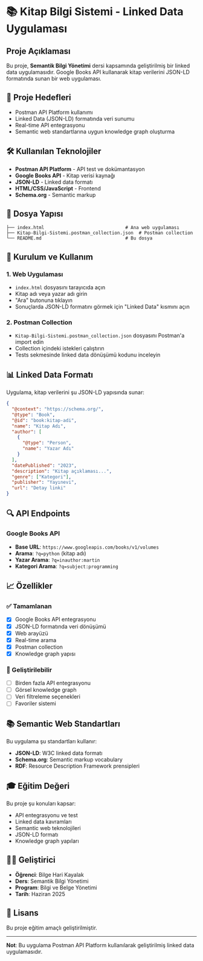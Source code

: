 # 📚 Kitap Bilgi Sistemi - Linked Data Uygulaması

## Proje Açıklaması
Bu proje, **Semantik Bilgi Yönetimi** dersi kapsamında geliştirilmiş bir linked data uygulamasıdır. Google Books API kullanarak kitap verilerini JSON-LD formatında sunan bir web uygulaması.

## 🎯 Proje Hedefleri
- Postman API Platform kullanımı
- Linked Data (JSON-LD) formatında veri sunumu
- Real-time API entegrasyonu
- Semantic web standartlarına uygun knowledge graph oluşturma

## 🛠️ Kullanılan Teknolojiler
- **Postman API Platform** - API test ve dokümantasyon
- **Google Books API** - Kitap verisi kaynağı
- **JSON-LD** - Linked data formatı
- **HTML/CSS/JavaScript** - Frontend
- **Schema.org** - Semantic markup

## 📁 Dosya Yapısı
```
├── index.html                              # Ana web uygulaması
├── Kitap-Bilgi-Sistemi.postman_collection.json  # Postman collection
└── README.md                               # Bu dosya
```

## 🚀 Kurulum ve Kullanım

### 1. Web Uygulaması
- `index.html` dosyasını tarayıcıda açın
- Kitap adı veya yazar adı girin
- "Ara" butonuna tıklayın
- Sonuçlarda JSON-LD formatını görmek için "Linked Data" kısmını açın

### 2. Postman Collection
- `Kitap-Bilgi-Sistemi.postman_collection.json` dosyasını Postman'a import edin
- Collection içindeki istekleri çalıştırın
- Tests sekmesinde linked data dönüşümü kodunu inceleyin

## 📊 Linked Data Formatı

Uygulama, kitap verilerini şu JSON-LD yapısında sunar:

```json
{
  "@context": "https://schema.org/",
  "@type": "Book",
  "@id": "book:kitap-adi",
  "name": "Kitap Adı",
  "author": [
    {
      "@type": "Person",
      "name": "Yazar Adı"
    }
  ],
  "datePublished": "2023",
  "description": "Kitap açıklaması...",
  "genre": ["Kategori"],
  "publisher": "Yayınevi",
  "url": "Detay linki"
}
```

## 🔍 API Endpoints

### Google Books API
- **Base URL**: `https://www.googleapis.com/books/v1/volumes`
- **Arama**: `?q=python` (kitap adı)
- **Yazar Arama**: `?q=inauthor:martin`
- **Kategori Arama**: `?q=subject:programming`

## 📈 Özellikler

### ✅ Tamamlanan
- [x] Google Books API entegrasyonu
- [x] JSON-LD formatında veri dönüşümü
- [x] Web arayüzü
- [x] Real-time arama
- [x] Postman collection
- [x] Knowledge graph yapısı

### 🔄 Geliştirilebilir
- [ ] Birden fazla API entegrasyonu
- [ ] Görsel knowledge graph
- [ ] Veri filtreleme seçenekleri
- [ ] Favoriler sistemi

## 📚 Semantic Web Standartları

Bu uygulama şu standartları kullanır:
- **JSON-LD**: W3C linked data formatı
- **Schema.org**: Semantic markup vocabulary
- **RDF**: Resource Description Framework prensipleri

## 🎓 Eğitim Değeri

Bu proje şu konuları kapsar:
- API entegrasyonu ve test
- Linked data kavramları
- Semantic web teknolojileri
- JSON-LD formatı
- Knowledge graph yapıları

## 👨‍🎓 Geliştirici
- **Öğrenci**: Bilge Hari Kayalak
- **Ders**: Semantik Bilgi Yönetimi
- **Program**: Bilgi ve Belge Yönetimi
- **Tarih**: Haziran 2025

## 📄 Lisans
Bu proje eğitim amaçlı geliştirilmiştir.

---
**Not**: Bu uygulama Postman API Platform kullanılarak geliştirilmiş linked data uygulamasıdır.
